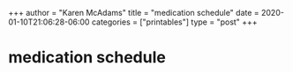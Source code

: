 +++
author = "Karen McAdams"
title = "medication schedule"
date = 2020-01-10T21:06:28-06:00
categories = ["printables"]
type = "post"
+++


# medication schedule